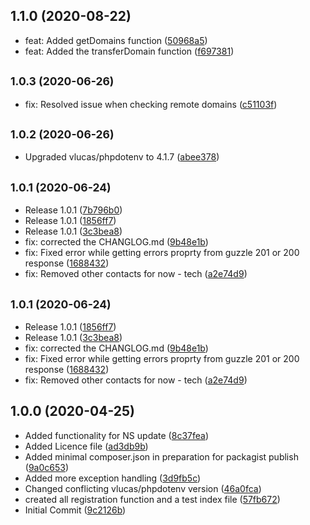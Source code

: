 ## 1.1.0 (2020-08-22)

* feat: Added getDomains function ([50968a5](https://github.com/privyreza/pdr-php-sdk/commit/50968a5))
* feat: Added the transferDomain function ([f697381](https://github.com/privyreza/pdr-php-sdk/commit/f697381))



## <small>1.0.3 (2020-06-26)</small>

* fix: Resolved issue when checking remote domains ([c51103f](https://github.com/privyreza/pdr-php-sdk/commit/c51103f))



## <small>1.0.2 (2020-06-26)</small>

* Upgraded vlucas/phpdotenv to 4.1.7 ([abee378](https://github.com/privyreza/pdr-php-sdk/commit/abee378))



## <small>1.0.1 (2020-06-24)</small>

* Release 1.0.1 ([7b796b0](https://github.com/privyreza/pdr-php-sdk/commit/7b796b0))
* Release 1.0.1 ([1856ff7](https://github.com/privyreza/pdr-php-sdk/commit/1856ff7))
* Release 1.0.1 ([3c3bea8](https://github.com/privyreza/pdr-php-sdk/commit/3c3bea8))
* fix: corrected the CHANGLOG.md ([9b48e1b](https://github.com/privyreza/pdr-php-sdk/commit/9b48e1b))
* fix: Fixed error while getting errors proprty from guzzle 201 or 200 response ([1688432](https://github.com/privyreza/pdr-php-sdk/commit/1688432))
* fix: Removed other contacts for now - tech ([a2e74d9](https://github.com/privyreza/pdr-php-sdk/commit/a2e74d9))



## <small>1.0.1 (2020-06-24)</small>

* Release 1.0.1 ([1856ff7](https://github.com/privyreza/pdr-php-sdk/commit/1856ff7))
* Release 1.0.1 ([3c3bea8](https://github.com/privyreza/pdr-php-sdk/commit/3c3bea8))
* fix: corrected the CHANGLOG.md ([9b48e1b](https://github.com/privyreza/pdr-php-sdk/commit/9b48e1b))
* fix: Fixed error while getting errors proprty from guzzle 201 or 200 response ([1688432](https://github.com/privyreza/pdr-php-sdk/commit/1688432))
* fix: Removed other contacts for now - tech ([a2e74d9](https://github.com/privyreza/pdr-php-sdk/commit/a2e74d9))



## 1.0.0 (2020-04-25)

* Added functionality for NS update ([8c37fea](https://github.com/privyreza/pdr-php-sdk/commit/8c37fea))
* Added Licence file ([ad3db9b](https://github.com/privyreza/pdr-php-sdk/commit/ad3db9b))
* Added minimal composer.json in preparation for packagist publish ([9a0c653](https://github.com/privyreza/pdr-php-sdk/commit/9a0c653))
* Added more exception handling ([3d9fb5c](https://github.com/privyreza/pdr-php-sdk/commit/3d9fb5c))
* Changed conflicting vlucas/phpdotenv version ([46a0fca](https://github.com/privyreza/pdr-php-sdk/commit/46a0fca))
* created all registration function and a test index file ([57fb672](https://github.com/privyreza/pdr-php-sdk/commit/57fb672))
* Initial Commit ([9c2126b](https://github.com/privyreza/pdr-php-sdk/commit/9c2126b))



